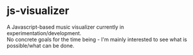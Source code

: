 # js-visualizer
A Javascript-based music visualizer currently in experimentation/development.  
No concrete goals for the time being - I'm mainly interested to see what is possible/what can be done.
